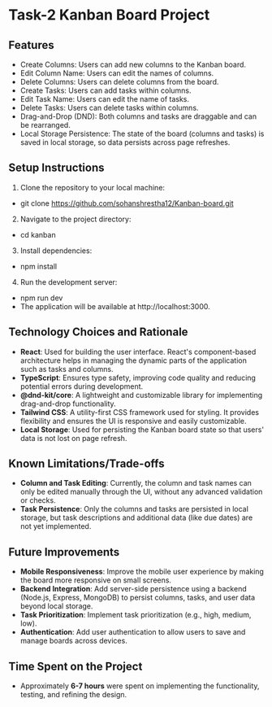 # Task-2 Kanban Board Project

## Features

- Create Columns: Users can add new columns to the Kanban board.
- Edit Column Name: Users can edit the names of columns.
- Delete Columns: Users can delete columns from the board.
- Create Tasks: Users can add tasks within columns.
- Edit Task Name: Users can edit the name of tasks.
- Delete Tasks: Users can delete tasks within columns.
- Drag-and-Drop (DND): Both columns and tasks are draggable and can be rearranged.
- Local Storage Persistence: The state of the board (columns and tasks) is saved in local storage, so data persists across page refreshes.

## Setup Instructions

1. Clone the repository to your local machine:
  - git clone https://github.com/sohanshrestha12/Kanban-board.git
2. Navigate to the project directory:
  - cd kanban
3. Install dependencies:
  - npm install
4. Run the development server:
  - npm run dev
  - The application will be available at http://localhost:3000.

## Technology Choices and Rationale

- **React**: Used for building the user interface. React's component-based architecture helps in managing the dynamic parts of the application such as tasks and columns.
- **TypeScript**: Ensures type safety, improving code quality and reducing potential errors during development.
- **@dnd-kit/core**: A lightweight and customizable library for implementing drag-and-drop functionality.
- **Tailwind CSS**: A utility-first CSS framework used for styling. It provides flexibility and ensures the UI is responsive and easily customizable.
- **Local Storage**: Used for persisting the Kanban board state so that users' data is not lost on page refresh.

## Known Limitations/Trade-offs

- **Column and Task Editing**: Currently, the column and task names can only be edited manually through the UI, without any advanced validation or checks.
- **Task Persistence**: Only the columns and tasks are persisted in local storage, but task descriptions and additional data (like due dates) are not yet implemented.

## Future Improvements

- **Mobile Responsiveness**: Improve the mobile user experience by making the board more responsive on small screens.
- **Backend Integration**: Add server-side persistence using a backend (Node.js, Express, MongoDB) to persist columns, tasks, and user data beyond local storage.
- **Task Prioritization**: Implement task prioritization (e.g., high, medium, low).
- **Authentication**: Add user authentication to allow users to save and manage boards across devices.

## Time Spent on the Project

- Approximately **6-7 hours** were spent on implementing the functionality, testing, and refining the design.
